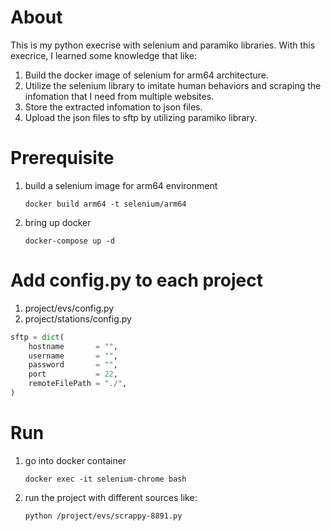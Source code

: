 # About
This is my python execrise with selenium and paramiko libraries. 
With this execrice, I learned some knowledge that like:

1. Build the docker image of selenium for arm64 architecture.
2. Utilize the selenium library to imitate human behaviors and scraping the infomation that I need from multiple websites.
3. Store the extracted infomation to json files.
4. Upload the json files to sftp by utilizing paramiko library.

# Prerequisite

1. build a selenium image for arm64 environment

   `docker build arm64 -t selenium/arm64`

2. bring up docker

   `docker-compose up -d`

# Add config.py to each project

1. project/evs/config.py
2. project/stations/config.py

```python
sftp = dict(
    hostname       = "",
    username       = "",
    password       = "",
    port           = 22,
    remoteFilePath = "./",
)
```

# Run

1. go into docker container

   `docker exec -it selenium-chrome bash`

3. run the project with different sources like:

   `python /project/evs/scrappy-8891.py`


   
